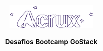 <div align="center">
  <img src='src/assets/logo.png'/>
  <h2 align="center">
  Desafios Bootcamp GoStack
  </h2>
</div>
